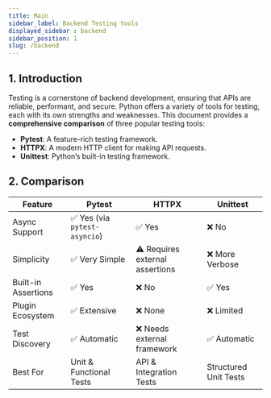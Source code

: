 ```yaml
---
title: Main
sidebar_label: Backend Testing tools
displayed_sidebar : backend
sidebar_position: 1
slug: /backend
---
```


## **1. Introduction**
Testing is a cornerstone of backend development, ensuring that APIs are reliable, performant, and secure. Python offers a variety of tools for testing, each with its own strengths and weaknesses. This document provides a **comprehensive comparison** of three popular testing tools:
- **Pytest**: A feature-rich testing framework.
- **HTTPX**: A modern HTTP client for making API requests.
- **Unittest**: Python’s built-in testing framework.



## **2. Comparison**
| Feature | Pytest | HTTPX | Unittest |
|---------|--------|-------|---------|
| Async Support | ✅ Yes (via `pytest-asyncio`) | ✅ Yes | ❌ No |
| Simplicity | ✅ Very Simple | ⚠️ Requires external assertions | ❌ More Verbose |
| Built-in Assertions | ✅ Yes | ❌ No | ✅ Yes |
| Plugin Ecosystem | ✅ Extensive | ❌ None | ❌ Limited |
| Test Discovery | ✅ Automatic | ❌ Needs external framework | ✅ Automatic |
| Best For | Unit & Functional Tests | API & Integration Tests | Structured Unit Tests |